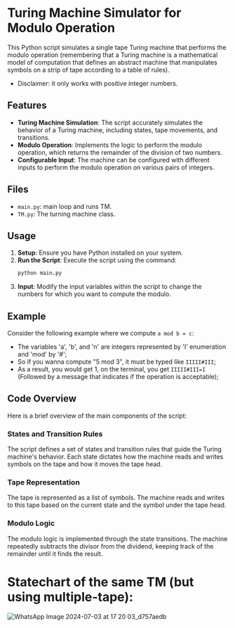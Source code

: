 # Turing Machine Simulator for Modulo Operation

This Python script simulates a single tape Turing machine that performs the modulo operation (remembering that a Turing machine is a mathematical model of computation that defines an abstract machine that manipulates symbols on a strip of tape according to a table of rules).
- Disclaimer: it only works with positive integer numbers.

## Features

- **Turing Machine Simulation**: The script accurately simulates the behavior of a Turing machine, including states, tape movements, and transitions.
- **Modulo Operation**: Implements the logic to perform the modulo operation, which returns the remainder of the division of two numbers.
- **Configurable Input**: The machine can be configured with different inputs to perform the modulo operation on various pairs of integers.

## Files
- `main.py`: main loop and runs TM.
- `TM.py`: The turning machine class.

## Usage

1. **Setup**: Ensure you have Python installed on your system.
2. **Run the Script**: Execute the script using the command:
    ```sh
    python main.py
    ```
3. **Input**: Modify the input variables within the script to change the numbers for which you want to compute the modulo.

## Example

Consider the following example where we compute `a mod b = c`:
- The variables 'a', 'b', and 'n' are integers represented by 'I' enumeration and 'mod' by '#';
- So if you wanna compute "5 mod 3", it must be typed like `IIIII#III`;
- As a result, you would get 1, on the terminal, you get `IIIII#III=I` (Followed by a message that indicates if the operation is acceptable);

## Code Overview

Here is a brief overview of the main components of the script:

### States and Transition Rules

The script defines a set of states and transition rules that guide the Turing machine's behavior. Each state dictates how the machine reads and writes symbols on the tape and how it moves the tape head.

### Tape Representation

The tape is represented as a list of symbols. The machine reads and writes to this tape based on the current state and the symbol under the tape head.

### Modulo Logic

The modulo logic is implemented through the state transitions. The machine repeatedly subtracts the divisor from the dividend, keeping track of the remainder until it finds the result.

# Statechart of the same TM (but using multiple-tape):
![WhatsApp Image 2024-07-03 at 17 20 03_d757aedb](https://github.com/user-attachments/assets/165f2bdd-a98a-4df0-b4f3-4b3ac404252c)
 
